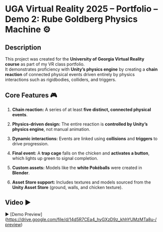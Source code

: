 # UGA Virtual Reality 2025 – Portfolio – Demo 2: Rube Goldberg Physics Machine ⚙️

## Description
This project was created for the **University of Georgia Virtual Reality course** as part of my VR class portfolio.  
It demonstrates proficiency with **Unity’s physics engine** by creating a **chain reaction** of connected physical events driven entirely by physics interactions such as rigidbodies, colliders, and triggers.

## Core Features 🎮
1. **Chain reaction:** A series of at least **five distinct, connected physical events**.  

2. **Physics-driven design:** The entire reaction is **controlled by Unity’s physics engine**, not manual animation.  

3. **Dynamic interactions:** Events are linked using **collisions** and **triggers** to drive progression.  

4. **Final event:** A **trap cage** falls on the chicken and **activates a button**, which lights up green to signal completion.  

5. **Custom assets:** Models like the **white Pokéballs** were created in **Blender**.  

6. **Asset Store support:** Includes textures and models sourced from the **Unity Asset Store** (ground, walls, and chicken texture).  

## Video ▶️ 
▶ [Demo Preview]
(https://drive.google.com/file/d/14d5R7CEa4_hyGXzD9z_khhYUMzMTa8u-/preview)  
